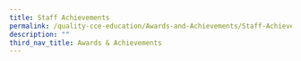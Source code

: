 ```yaml
---
title: Staff Achievements
permalink: /quality-cce-education/Awards-and-Achievements/Staff-Achievements/
description: ""
third_nav_title: Awards & Achievements
---
```

